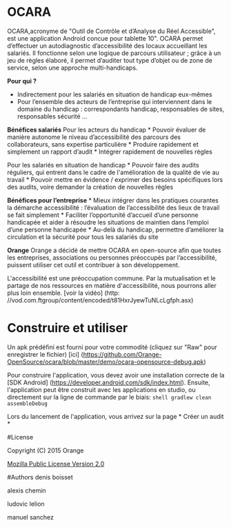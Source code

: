 # OCARA

OCARA,acronyme de "Outil de Contrôle et d’Analyse du Réel Accessible", est une application Android concue pour tablette 10".
OCARA permet d’effectuer un autodiagnostic d’accessibilité des locaux accueillant les salariés. 
Il fonctionne selon une logique de parcours utilisateur ; grâce à un jeu de règles élaboré, il permet d’auditer tout type d’objet ou de zone de service, 
selon une approche multi-handicaps.



**Pour qui ?**
   * Indirectement pour les salariés en situation de handicap eux-mêmes 
   * Pour l’ensemble des acteurs de l’entreprise qui interviennent dans le domaine du handicap : correspondants handicap, responsables de sites, responsables sécurité …


**Bénéfices salariés**
   Pour les acteurs du handicap
	* Pouvoir évaluer de manière autonome le niveau d’accessibilité des parcours des collaborateurs, sans expertise particulière
	* Produire rapidement et simplement un rapport d’audit
	* Intégrer rapidement de nouvelles règles 	

  Pour les salariés en situation de handicap
	* Pouvoir faire des audits réguliers, qui entrent dans le cadre de l'amélioration de la qualité de vie au travail
	* Pouvoir mettre en évidence / exprimer des besoins spécifiques lors des audits, voire demander la création de nouvelles règles


**Bénéfices pour l’entreprise**
    * Mieux intégrer dans les pratiques courantes la démarche accessibilité : l’évaluation de l’accessibilité des lieux de travail se fait simplement 
    * Faciliter l’opportunité d’accueil d’une personne handicapée et aider à résoudre les situations de maintien dans l’emploi d’une personne handicapée
    * Au-delà du handicap, permettre d’améliorer la circulation et la sécurité pour tous les salariés du site 

**Orange** 
 Orange a décidé de mettre OCARA en open-source afin que toutes les entreprises, associations ou personnes préoccupés par l’accessibilité, puissent utiliser cet outil et contribuer à son développement.

 L'accessibilité est une préoccupation commune. Par la mutualisation et le partage de nos ressources en matière d'accessibilité, nous pourrons aller plus loin ensemble. [voir la vidéo] (http: //vod.com.ftgroup/content/encoded/t81HxrJyewTuNLcLgfph.asx)



# Construire et utiliser

 Un apk prédéfini est fourni pour votre commodité (cliquez sur "Raw" pour enregistrer le fichier) [ici] (https://github.com/Orange-OpenSource/ocara/blob/master/demo/ocara-opensource-debug.apk)

 Pour construire l'application, vous devez avoir une installation correcte de la [SDK Android] (https://developer.android.com/sdk/index.html).
 Ensuite, l'application peut être construit avec les applications en studio, ou directement sur la ligne de commande par le biais:
	```shell
	gradlew clean assembleDebug
	```

Lors du lancement de l'application, vous arrivez sur la page * Créer un audit *

#License

Copyright (C) 2015 Orange

[Mozilla Public License Version 2.0](https://www.mozilla.org/MPL/2.0)


#Authors
denis boisset

alexis chemin

ludovic lelion

manuel sanchez
